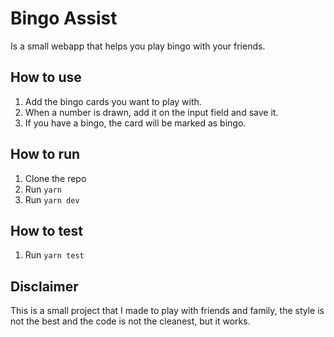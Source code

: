 # Bingo Assist

Is a small webapp that helps you play bingo with your friends.

## How to use

1. Add the bingo cards you want to play with.
2. When a number is drawn, add it on the input field and save it.
3. If you have a bingo, the card will be marked as bingo.

## How to run

1. Clone the repo
2. Run `yarn`
3. Run `yarn dev`

## How to test

1. Run `yarn test`

## Disclaimer

This is a small project that I made to play with friends and family, the style is not the best and the code is not the cleanest, but it works.
